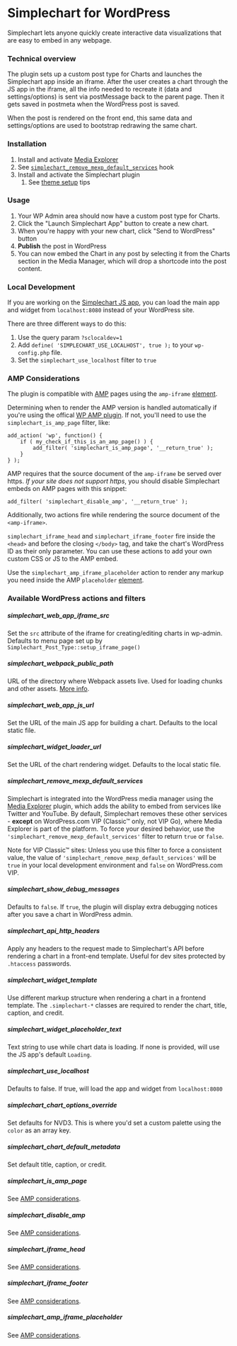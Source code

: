 # Simplechart for WordPress

Simplechart lets anyone quickly create interactive data visualizations that are easy to embed in any webpage.

### Technical overview

The plugin sets up a custom post type for Charts and launches the Simplechart app inside an iframe. After the user creates a chart through the JS app in the iframe, all the info needed to recreate it (data and settings/options) is sent via postMessage back to the parent page. Then it gets saved in postmeta when the WordPress post is saved.

When the post is rendered on the front end, this same data and settings/options are used to bootstrap redrawing the same chart.

### Installation

1. Install and activate [Media Explorer](https://github.com/Automattic/media-explorer)
  1. See [`simplechart_remove_mexp_default_services`](#simplechart_remove_mexp_default_services) hook
1. Install and activate the Simplechart plugin
	1. See [theme setup](https://github.com/alleyinteractive/wordpress-simplechart/wiki/Theme-Setup) tips

### Usage

1. Your WP Admin area should now have a custom post type for Charts.
1. Click the "Launch Simplechart App" button to create a new chart.
1. When you're happy with your new chart, click "Send to WordPress" button
1. **Publish** the post in WordPress
1. You can now embed the Chart in any post by selecting it from the Charts section in the Media Manager, which will drop a shortcode into the post content.

### Local Development

If you are working on the [Simplechart JS app](https://github.com/alleyinteractive/simplechart), you can load the main app and widget from `localhost:8080` instead of your WordPress site.

There are three different ways to do this:

1. Use the query param `?sclocaldev=1`
1. Add `define( 'SIMPLECHART_USE_LOCALHOST', true );` to your `wp-config.php` file.
1. Set the `simplechart_use_localhost` filter to `true`

### AMP Considerations

The plugin is compatible with [AMP](https://www.ampproject.org/) pages using the `amp-iframe` [element](https://github.com/ampproject/amphtml/blob/master/extensions/amp-iframe/amp-iframe.md).

Determining when to render the AMP version is handled automatically if you're using the offical [WP AMP plugin](https://wordpress.org/plugins/amp/). If not, you'll need to use the `simplechart_is_amp_page` filter, like:

```
add_action( 'wp', function() {
	if ( my_check_if_this_is_an_amp_page() ) {
		add_filter( 'simplechart_is_amp_page', '__return_true' );
	}
} );
```

AMP requires that the source document of the `amp-iframe` be served over https. _If your site does not support https_, you should disable Simplechart embeds on AMP pages with this snippet:

```
add_filter( 'simplechart_disable_amp', '__return_true' );
```

Additionally, two actions fire while rendering the source document of the `<amp-iframe>`.

`simplechart_iframe_head` and `simplechart_iframe_footer` fire inside the `<head>` and before the closing `</body>` tag, and take the chart's WordPress ID as their only parameter. You can use these actions to add your own custom CSS or JS to the AMP embed.

Use the `simplechart_amp_iframe_placeholder` action to render any markup you need inside the AMP `placeholder` [element](https://github.com/ampproject/amphtml/blob/master/extensions/amp-iframe/amp-iframe.md#iframe-with-placeholder).

### Available WordPress actions and filters

##### simplechart_web_app_iframe_src

Set the `src` attribute of the iframe for creating/editing charts in wp-admin. Defaults to menu page set up by `Simplechart_Post_Type::setup_iframe_page()`

##### simplechart_webpack_public_path

URL of the directory where Webpack assets live. Used for loading chunks and other assets. [More info](https://webpack.github.io/docs/configuration.html#output-publicpath).

##### simplechart_web_app_js_url

Set the URL of the main JS app for building a chart. Defaults to the local static file.

##### simplechart_widget_loader_url

Set the URL of the chart rendering widget. Defaults to the local static file.


##### simplechart_remove_mexp_default_services

Simplechart is integrated into the WordPress media manager using the [Media Explorer](https://github.com/Automattic/media-explorer) plugin, which adds the ability to embed from services like Twitter and YouTube. By default, Simplechart removes these other services - **except** on WordPress.com VIP (Classic™ only, not VIP Go), where Media Explorer is part of the platform. To force your desired behavior, use the `'simplechart_remove_mexp_default_services'` filter to return `true` or `false`.

Note for VIP Classic™ sites: Unless you use this filter to force a consistent value, the value of `'simplechart_remove_mexp_default_services'` will be `true` in your local development environment and `false` on WordPress.com VIP.

##### simplechart_show_debug_messages

Defaults to `false`. If `true`, the plugin will display extra debugging notices after you save a chart in WordPress admin.

##### simplechart_api_http_headers

Apply any headers to the request made to Simplechart's API before rendering a chart in a front-end template. Useful for dev sites protected by `.htaccess` passwords.

##### simplechart_widget_template

Use different markup structure when rendering a chart in a frontend template. The `.simplechart-*` classes are required to render the chart, title, caption, and credit.

##### simplechart_widget_placeholder_text

Text string to use while chart data is loading. If none is provided, will use the JS app's default `Loading`.

##### simplechart_use_localhost

Defaults to false. If true, will load the app and widget from `localhost:8080`

##### simplechart_chart_options_override

Set defaults for NVD3. This is where you'd set a custom palette using the `color` as an array key.

##### simplechart_chart_default_metadata

Set default title, caption, or credit.

##### simplechart_is_amp_page

See [AMP considerations](#amp-considerations).

##### simplechart_disable_amp

See [AMP considerations](#amp-considerations).

##### simplechart_iframe_head

See [AMP considerations](#amp-considerations).

##### simplechart_iframe_footer

See [AMP considerations](#amp-considerations).

##### simplechart_amp_iframe_placeholder

See [AMP considerations](#amp-considerations).
